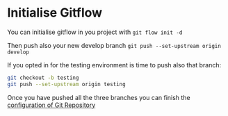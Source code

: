 # Initialise Gitflow

You can initialise gitflow in you project with `git flow init -d`

Then push also your new develop branch `git push --set-upstream origin develop`

If you opted in for the testing environment is time to push also that branch:
```bash
git checkout -b testing
git push --set-upstream origin testing
```

Once you have pushed all the three branches you can finish the [configuration of Git Repository](../configure_git_repository.md)
